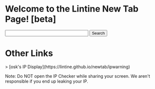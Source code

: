 # Welcome to the Lintine New Tab Page! [beta]
<!--
<section class="page-header">
      <form method="get" action="https://www.duckduckgo.com/?q=">
            <div id="inputs">
            <input type="text"   name="q" size="31"
                  maxlength="255" value="" />
            <input type="submit" value="Search" id="search-button"/>
            </div>
      </form>

      <a href="https://lintine.github.io/newtab/ipwarning" class="btn">osk's IP Display</a>
</section>
-->

<form method="get" action="https://www.duckduckgo.com/?q=">
      <div id="inputs">
      <input type="text"   name="q" size="31"
             maxlength="255" value="" />
      <input type="submit" value="Search" id="search-button"/>
      </div>
</form>

<h1> Other Links </h1>
> [osk's IP Display](https://lintine.github.io/newtab/ipwarning)

Note: Do NOT open the IP Checker while sharing your screen. We aren't responsible if you end up leaking your IP.
